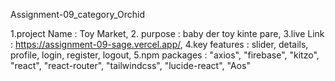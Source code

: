 
 Assignment-09_category_Orchid

1.project Name : Toy Market,
2. purpose : baby der toy kinte pare,
3.live Link : https://assignment-09-sage.vercel.app/,
4.key features : slider, details, profile, login, register, logout,
5.npm packages :
    "axios",
    "firebase",
    "kitzo",
    "react",
    "react-router",
    "tailwindcss",
    "lucide-react",
    "Aos"

